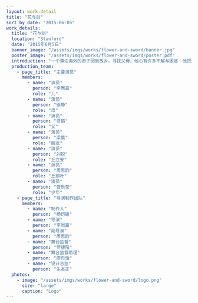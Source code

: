 ```yaml
---
layout: work-detail
title: "花与剑"
sort_by_date: "2015-06-05"
work_details:
  title: "花与剑"
  location: "Stanford"
  date: "2015年6月5日"
  banner_image: "/assets/imgs/works/flower-and-sword/banner.jpg"
  poster_image: "/assets/imgs/works/flower-and-sword/poster.pdf"
  introduction: "一个漂泊海外的游子回到故乡，寻找父母，他心有许多不解与困惑：他把父亲给他的花献给了他锺爱的女子丘丽叶，可又爱上了丘丽叶的哥哥丘利安，把父亲的剑送给了他，究竟该娶妹妹？还是该嫁哥哥？有？？？……在家乡的双手墓前，他遇到了谁？他究竟是谁？……"
  production_team:
    - page_title: "主要演员"
      members:
        - name: "演员"
          person: "李周嘉"
          role: "儿"
        - name: "演员"
          person: "徐静"
          role: "母"
        - name: "演员"
          person: "贾韬"
          role: "父"
        - name: "演员"
          person: "梁晨"
          role: "朋友"
        - name: "演员"
          person: "刘锐"
          role: "丘立安"
        - name: "演员"
          person: "周思韵"
          role: "丘丽叶"
        - name: "演员"
          person: "管乐莹"
          role: "少年"
    - page_title: "导演制作团队"
      members:
        - name: "制作人"
          person: "杨恺媛"
        - name: "导演"
          person: "李周嘉"
        - name: "副导演"
          person: "周思韵"
        - name: "舞台监督"
          person: "贾捷阳"
        - name: "舞台监督助理"
          person: "廖舟怡"
        - name: "设计总监"
          person: "朱本正"
  photos:
    - image: "/assets/imgs/works/flower-and-sword/logo.png"
      size: "large"
      caption: "Logo"
---
```


